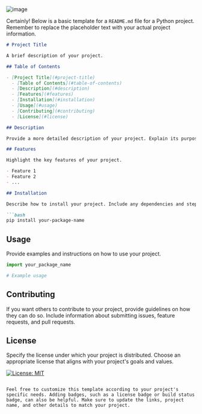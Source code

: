 ![image](https://github.com/SushantOps/AWS_Devops_Questions_and_Answers/assets/109059766/31832239-6814-4cd6-a642-be687a7e1fdb)

Certainly! Below is a basic template for a `README.md` file for a Python project. Remember to replace the placeholder text with your actual project information.

```markdown
# Project Title

A brief description of your project.

## Table of Contents

- [Project Title](#project-title)
  - [Table of Contents](#table-of-contents)
  - [Description](#description)
  - [Features](#features)
  - [Installation](#installation)
  - [Usage](#usage)
  - [Contributing](#contributing)
  - [License](#license)

## Description

Provide a more detailed description of your project. Explain its purpose, features, and any other relevant information.

## Features

Highlight the key features of your project.

- Feature 1
- Feature 2
- ...

## Installation

Describe how to install your project. Include any dependencies and step-by-step instructions to get your project up and running.

```bash
pip install your-package-name
```

## Usage

Provide examples and instructions on how to use your project.

```python
import your_package_name

# Example usage
```

## Contributing

If you want others to contribute to your project, provide guidelines on how they can do so. Include information about submitting issues, feature requests, and pull requests.

## License

Specify the license under which your project is distributed. Choose an appropriate license that aligns with your project's goals and values.

[![License: MIT](https://img.shields.io/badge/License-MIT-yellow.svg)](https://opensource.org/licenses/MIT)
```

Feel free to customize this template according to your project's specific needs. Adding badges, such as a license badge or build status badge, can also be helpful. Make sure to update the links, project name, and other details to match your project.
